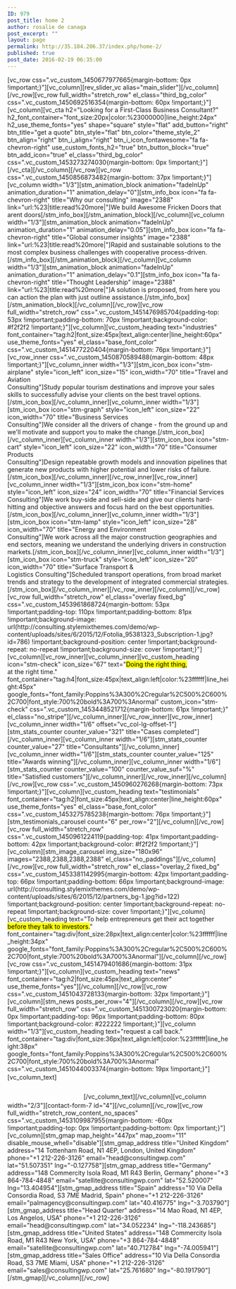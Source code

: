 ```yaml
---
ID: 979
post_title: home 2
author: rosalie de canaga
post_excerpt: ""
layout: page
permalink: http://35.184.206.37/index.php/home-2/
published: true
post_date: 2016-02-19 06:35:00
---
```

<p>[vc_row css=".vc_custom_1450677977665{margin-bottom: 0px !important;}"][vc_column][rev_slider_vc alias="main_slider"][/vc_column][/vc_row][vc_row full_width="stretch_row" el_class="third_bg_color" css=".vc_custom_1450692516354{margin-bottom: 60px !important;}"][vc_column][vc_cta h2="Looking for a First-Class Business Consultant?" h2_font_container="font_size:20px|color:%23000000|line_height:24px" h2_use_theme_fonts="yes" shape="square" style="flat" add_button="right" btn_title="get a quote" btn_style="flat" btn_color="theme_style_2" btn_align="right" btn_i_align="right" btn_i_icon_fontawesome="fa fa-chevron-right" use_custom_fonts_h2="true" btn_button_block="true" btn_add_icon="true" el_class="third_bg_color" css=".vc_custom_1453273274030{margin-bottom: 0px !important;}"][/vc_cta][/vc_column][/vc_row][vc_row css=".vc_custom_1450856873482{margin-bottom: 37px !important;}"][vc_column width="1/3"][stm_animation_block animation="fadeInUp" animation_duration="1" animation_delay="0"][stm_info_box icon="fa fa-chevron-right" title="Why our consulting" image="2388" link="url:%23|title:read%20more|"]We build Awesome Fricken Doors that arent doors[/stm_info_box][/stm_animation_block][/vc_column][vc_column width="1/3"][stm_animation_block animation="fadeInUp" animation_duration="1" animation_delay="0.05"][stm_info_box icon="fa fa-chevron-right" title="Global consumer insights" image="2388" link="url:%23|title:read%20more|"]Rapid and sustainable solutions to the most complex business challenges with cooperative process-driven.[/stm_info_box][/stm_animation_block][/vc_column][vc_column width="1/3"][stm_animation_block animation="fadeInUp" animation_duration="1" animation_delay="0.1"][stm_info_box icon="fa fa-chevron-right" title="Thought Leadership" image="2388" link="url:%23|title:read%20more|"]A solution is proposed, from here you can action the plan with just outline assistance.[/stm_info_box][/stm_animation_block][/vc_column][/vc_row][vc_row full_width="stretch_row" css=".vc_custom_1451476985704{padding-top: 53px !important;padding-bottom: 70px !important;background-color: #f2f2f2 !important;}"][vc_column][vc_custom_heading text="industries" font_container="tag:h2|font_size:45px|text_align:center|line_height:60px" use_theme_fonts="yes" el_class="base_font_color" css=".vc_custom_1451477220404{margin-bottom: 76px !important;}"][vc_row_inner css=".vc_custom_1450870589488{margin-bottom: 48px !important;}"][vc_column_inner width="1/3"][stm_icon_box icon="stm-airplane" style="icon_left" icon_size="15" icon_width="70" title="Travel and Aviation<br />
Consulting"]Study popular tourism destinations and improve your sales skills to successfully advise your clients on the best travel options.[/stm_icon_box][/vc_column_inner][vc_column_inner width="1/3"][stm_icon_box icon="stm-graph" style="icon_left" icon_size="22" icon_width="70" title="Business Services<br />
Consulting"]We consider all the drivers of change - from the ground up and we'll motivate and support you to make the change.[/stm_icon_box][/vc_column_inner][vc_column_inner width="1/3"][stm_icon_box icon="stm-cart" style="icon_left" icon_size="22" icon_width="70" title="Consumer Products<br />
Consulting"]Design repeatable growth models and innovation pipelines that generate new products with higher potential and lower risks of failure.[/stm_icon_box][/vc_column_inner][/vc_row_inner][vc_row_inner][vc_column_inner width="1/3"][stm_icon_box icon="stm-home" style="icon_left" icon_size="24" icon_width="70" title="Financial Services<br />
Consulting"]We work buy-side and sell-side and give our clients hard-hitting and objective answers and focus hard on the best opportunities.[/stm_icon_box][/vc_column_inner][vc_column_inner width="1/3"][stm_icon_box icon="stm-lamp" style="icon_left" icon_size="28" icon_width="70" title="Energy and Environment<br />
Consulting"]We work across all the major construction geographies and end sectors, meaning we understand the underlying drivers in construction markets.[/stm_icon_box][/vc_column_inner][vc_column_inner width="1/3"][stm_icon_box icon="stm-truck" style="icon_left" icon_size="20" icon_width="70" title="Surface Transport &amp;<br />
Logistics Consulting"]Scheduled transport operations, from broad market trends and strategy to the development of integrated commercial strategies.[/stm_icon_box][/vc_column_inner][/vc_row_inner][/vc_column][/vc_row][vc_row full_width="stretch_row" el_class="overlay fixed_bg" css=".vc_custom_1453961868724{margin-bottom: 53px !important;padding-top: 110px !important;padding-bottom: 81px !important;background-image: url(http://consulting.stylemixthemes.com/demo/wp-content/uploads/sites/6/2015/12/Fotolia_95381323_Subscription-1.jpg?id=786) !important;background-position: center !important;background-repeat: no-repeat !important;background-size: cover !important;}"][vc_column][vc_row_inner][vc_column_inner][vc_custom_heading icon="stm-check" icon_size="67" text="<mark>Doing the right thing,</mark><br />
at the right time." font_container="tag:h4|font_size:45px|text_align:left|color:%23ffffff|line_height:45px" google_fonts="font_family:Poppins%3A300%2Cregular%2C500%2C600%2C700|font_style:700%20bold%3A700%3Anormal" custom_icon="stm-check" css=".vc_custom_1453448521712{margin-bottom: 61px !important;}" el_class="no_stripe"][/vc_column_inner][/vc_row_inner][vc_row_inner][vc_column_inner width="1/6" offset="vc_col-lg-offset-1"][stm_stats_counter counter_value="321" title="Cases completed"][/vc_column_inner][vc_column_inner width="1/6"][stm_stats_counter counter_value="27" title="Consultants"][/vc_column_inner][vc_column_inner width="1/6"][stm_stats_counter counter_value="125" title="Awards winning"][/vc_column_inner][vc_column_inner width="1/6"][stm_stats_counter counter_value="100" counter_value_suf="%" title="Satisfied customers"][/vc_column_inner][/vc_row_inner][/vc_column][/vc_row][vc_row css=".vc_custom_1450960276268{margin-bottom: 73px !important;}"][vc_column][vc_custom_heading text="testimonials" font_container="tag:h2|font_size:45px|text_align:center|line_height:60px" use_theme_fonts="yes" el_class="base_font_color" css=".vc_custom_1453275785238{margin-bottom: 76px !important;}"][stm_testimonials_carousel count="6" per_row="2"][/vc_column][/vc_row][vc_row full_width="stretch_row" css=".vc_custom_1450961224119{padding-top: 41px !important;padding-bottom: 42px !important;background-color: #f2f2f2 !important;}"][vc_column][stm_image_carousel img_size="180x96" images="2388,2388,2388,2388" el_class="no_paddings"][/vc_column][/vc_row][vc_row full_width="stretch_row" el_class="overlay_2 fixed_bg" css=".vc_custom_1453381142995{margin-bottom: 42px !important;padding-top: 66px !important;padding-bottom: 66px !important;background-image: url(http://consulting.stylemixthemes.com/demo/wp-content/uploads/sites/6/2015/12/partners_bg-1.jpg?id=122) !important;background-position: center !important;background-repeat: no-repeat !important;background-size: cover !important;}"][vc_column][vc_custom_heading text="To help entrepreneurs get their act together<br />
<mark>before they talk to investors.</mark>" font_container="tag:div|font_size:28px|text_align:center|color:%23ffffff|line_height:34px" google_fonts="font_family:Poppins%3A300%2Cregular%2C500%2C600%2C700|font_style:700%20bold%3A700%3Anormal"][/vc_column][/vc_row][vc_row css=".vc_custom_1451479401686{margin-bottom: 31px !important;}"][vc_column][vc_custom_heading text="news" font_container="tag:h2|font_size:45px|text_align:center" use_theme_fonts="yes"][/vc_column][/vc_row][vc_row css=".vc_custom_1451043728133{margin-bottom: 32px !important;}"][vc_column][stm_news posts_per_row="4"][/vc_column][/vc_row][vc_row full_width="stretch_row" css=".vc_custom_1451300723020{margin-bottom: 0px !important;padding-top: 96px !important;padding-bottom: 80px !important;background-color: #222222 !important;}"][vc_column width="1/3"][vc_custom_heading text="request a call back." font_container="tag:div|font_size:36px|text_align:left|color:%23ffffff|line_height:38px" google_fonts="font_family:Poppins%3A300%2Cregular%2C500%2C600%2C700|font_style:700%20bold%3A700%3Anormal" css=".vc_custom_1451044003374{margin-bottom: 19px !important;}"][vc_column_text]<span style="color: #ffffff; font-size: 13px; line-height: 22px;">Would you like to speak to one of our financial advisers over the phone? Just submit your details and we’ll be in touch shortly. You can also email us if you would prefer.</span>[/vc_column_text][/vc_column][vc_column width="2/3"][contact-form-7 id="4"][/vc_column][/vc_row][vc_row full_width="stretch_row_content_no_spaces" css=".vc_custom_1453109987955{margin-bottom: -60px !important;padding-top: 0px !important;padding-bottom: 0px !important;}"][vc_column][stm_gmap map_height="447px" map_zoom="11" disable_mouse_whell="disable"][stm_gmap_address title="United Kingdom" address="14 Tottenham Road, N1 4EP, London, United Kingdom" phone="+1 212-226-3126" email="head@consultingwp.com" lat="51.507351" lng="-0.127758"][stm_gmap_address title="Germany" address="148 Commercity Isola Road, M1 R43 Berlin, Germany" phone="+3 864-784-4848" email="satellite@consultingwp.com" lat="52.520007" lng="13.404954"][stm_gmap_address title="Spain" address="10 Via Della Consordia Road, S3 7ME Madrid, Spain" phone="+1 212-226-3126" email="palmagency@consultingwp.com" lat="40.416775" lng="-3.703790"][stm_gmap_address title="Head Quarter" address="14 Mao Road, N1 4EP, Los Angelos, USA" phone="+1 212-226-3126" email="head@consultingwp.com" lat="34.052234" lng="-118.243685"][stm_gmap_address title="United States" address="148 Commercity Isola Road, M1 R43 New York, USA" phone="+3 864-784-4848" email="satellite@consultingwp.com" lat="40.712784" lng="-74.005941"][stm_gmap_address title="Sales Office" address="10 Via Della Consordia Road, S3 7ME Miami, USA" phone="+1 212-226-3126" email="sales@consultingwp.com" lat="25.761680" lng="-80.191790"][/stm_gmap][/vc_column][/vc_row]</p>
